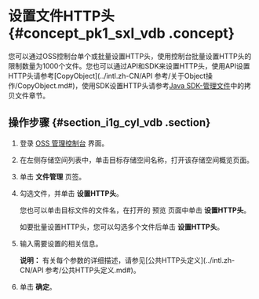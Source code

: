 # 设置文件HTTP头 {#concept_pk1_sxl_vdb .concept}

您可以通过OSS控制台单个或批量设置HTTP头，使用控制台批量设置HTTP头的限制数量为1000个文件。您也可以通过API和SDK来设置HTTP头，使用API设置HTTP头请参考[CopyObject](../intl.zh-CN/API 参考/关于Object操作/CopyObject.md#)，使用SDK设置HTTP头请参考[Java SDK-管理文件](https://www.alibabacloud.com/help/zh/doc-detail/32015.htm)中的拷贝文件章节。

## 操作步骤 {#section_i1g_cyl_vdb .section}

1.  登录 [OSS 管理控制台](https://oss.console.aliyun.com/) 界面。
2.  在左侧存储空间列表中，单击目标存储空间名称，打开该存储空间概览页面。
3.  单击 **文件管理** 页签。
4.  勾选文件，并单击 **设置HTTP头**。

    您也可以单击目标文件的文件名，在打开的 预览 页面中单击 **设置HTTP头**。

    如要批量设置HTTP头，您可以勾选多个文件后单击 **设置HTTP头**。

5.  输入需要设置的相关信息。

    **说明：** 有关每个参数的详细描述，请参见[公共HTTP头定义](../intl.zh-CN/API 参考/公共HTTP头定义.md#)。

6.  单击 **确定**。

